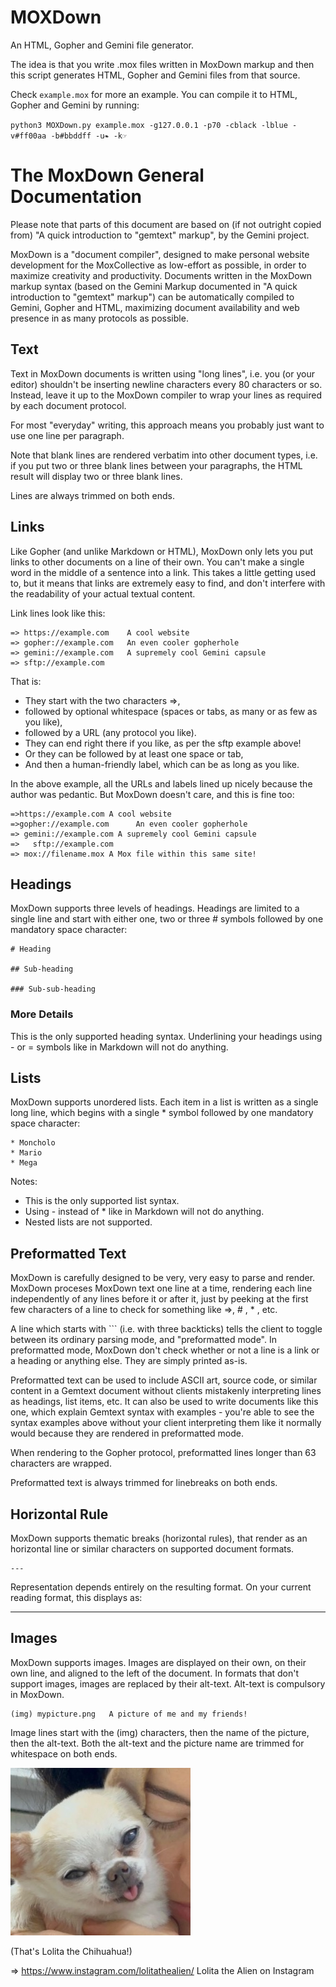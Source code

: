 # MOXDown
An HTML, Gopher and Gemini file generator.

The idea is that you write .mox files written in MoxDown markup and then this script generates HTML, Gopher and Gemini files from that source.

Check `example.mox` for more an example. You can compile it to HTML, Gopher and Gemini by running:

`python3 MOXDown.py example.mox -g127.0.0.1 -p70 -cblack -lblue -v#ff00aa -b#bbddff -u❧ -k☞`



# The MoxDown General Documentation

Please note that parts of this document are based on (if not outright copied from) "A quick introduction to "gemtext" markup", by the Gemini project.

MoxDown is a "document compiler", designed to make personal website development for the MoxCollective as low-effort as possible, in order to maximize creativity and productivity. Documents written in the MoxDown markup syntax (based on the Gemini Markup documented in "A quick introduction to "gemtext" markup") can be automatically compiled to Gemini, Gopher and HTML, maximizing document availability and web presence in as many protocols as possible.

## Text

Text in MoxDown documents is written using "long lines", i.e. you (or your editor) shouldn't be inserting newline characters every 80 characters or so. Instead, leave it up to the MoxDown compiler to wrap your lines as required by each document protocol.

For most "everyday" writing, this approach means you probably just want to use one line per paragraph.

Note that blank lines are rendered verbatim into other document types, i.e. if you put two or three blank lines between your paragraphs, the HTML result will display two or three blank lines.

Lines are always trimmed on both ends.

## Links

Like Gopher (and unlike Markdown or HTML), MoxDown only lets you put links to other documents on a line of their own. You can't make a single word in the middle of a sentence into a link. This takes a little getting used to, but it means that links are extremely easy to find, and don't interfere with the readability of your actual textual content.

Link lines look like this:

```
=> https://example.com    A cool website
=> gopher://example.com   An even cooler gopherhole
=> gemini://example.com   A supremely cool Gemini capsule
=> sftp://example.com
```

That is:

* They start with the two characters =>,
* followed by optional whitespace (spaces or tabs, as many or as few as you like),
* followed by a URL (any protocol you like).
* They can end right there if you like, as per the sftp example above!
* Or they can be followed by at least one space or tab,
* And then a human-friendly label, which can be as long as you like.

In the above example, all the URLs and labels lined up nicely because the author was pedantic. But MoxDown doesn't care, and this is fine too:

```
=>https://example.com A cool website
=>gopher://example.com      An even cooler gopherhole
=> gemini://example.com A supremely cool Gemini capsule
=>   sftp://example.com
=> mox://filename.mox A Mox file within this same site!
```

## Headings

MoxDown supports three levels of headings. Headings are limited to a single line and start with either one, two or three # symbols followed by one mandatory space character:

```
# Heading

## Sub-heading

### Sub-sub-heading
```

### More Details

This is the only supported heading syntax. Underlining your headings using - or = symbols like in Markdown will not do anything.

## Lists

MoxDown supports unordered lists. Each item in a list is written as a single long line, which begins with a single * symbol followed by one mandatory space character:

```
* Moncholo
* Mario
* Mega
```

Notes:

* This is the only supported list syntax.
* Using - instead of * like in Markdown will not do anything.
* Nested lists are not supported.

## Preformatted Text

MoxDown is carefully designed to be very, very easy to parse and render. MoxDown proceses MoxDown text one line at a time, rendering each line independently of any lines before it or after it, just by peeking at the first few characters of a line to check for something like =>, # , * , etc.

A line which starts with ``` (i.e. with three backticks) tells the client to toggle between its ordinary parsing mode, and "preformatted mode". In preformatted mode, MoxDown don't check whether or not a line is a link or a heading or anything else. They are simply printed as-is.

Preformatted text can be used to include ASCII art, source code, or similar content in a Gemtext document without clients mistakenly interpreting lines as headings, list items, etc. It can also be used to write documents like this one, which explain Gemtext syntax with examples - you're able to see the syntax examples above without your client interpreting them like it normally would because they are rendered in preformatted mode.

When rendering to the Gopher protocol, preformatted lines longer than 63 characters are wrapped.

Preformatted text is always trimmed for linebreaks on both ends.

## Horizontal Rule

MoxDown supports thematic breaks (horizontal rules), that render as an horizontal line or similar characters on supported document formats.

```
---
```

Representation depends entirely on the resulting format. On your current reading format, this displays as:

---

## Images

MoxDown supports images. Images are displayed on their own, on their own line, and aligned to the left of the document. In formats that don't support images, images are replaced by their alt-text. Alt-text is compulsory in MoxDown.

```
(img) mypicture.png   A picture of me and my friends!
```

Image lines start with the (img) characters, then the name of the picture, then the alt-text. Both the alt-text and the picture name are trimmed for whitespace on both ends.

![Lolita the Alien](dog.png)

(That's Lolita the Chihuahua!)

=> https://www.instagram.com/lolitathealien/ Lolita the Alien on Instagram
